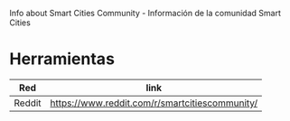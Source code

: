 Info about Smart Cities Community - Información de la comunidad Smart Cities

# Herramientas

| Red | link | 
| :-------------: | :-------------: |
| Reddit | https://www.reddit.com/r/smartcitiescommunity/ |
